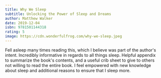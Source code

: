 ```yaml
---
title: Why We Sleep
subtitle: Unlocking the Power of Sleep and Dreams
author: Matthew Walker
date: 2019-12-04
isbn: 9781501144318
rating: 5
image: https://cdn.wonderfulfrog.com/why-we-sleep.jpeg
---
```


Fell asleep many times reading this, which I believe was part of the author's intent. Incredibly informative in regards to all things sleep. Helpful appendix to summarize the book's contents, and a useful crib sheet to give to others not willing to read the entire book. I feel empowered with new knowledge about sleep and additional reasons to ensure that I sleep more.
